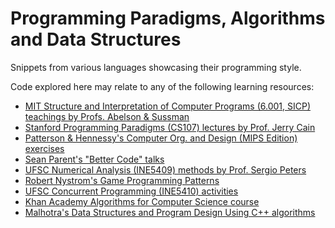 Programming Paradigms, Algorithms and Data Structures
====

Snippets from various languages showcasing their programming style.

Code explored here may relate to any of the following learning resources:

* [MIT Structure and Interpretation of Computer Programs (6.001, SICP) teachings by Profs. Abelson & Sussman](https://ocw.mit.edu/courses/electrical-engineering-and-computer-science/6-001-structure-and-interpretation-of-computer-programs-spring-2005/)
* [Stanford Programming Paradigms (CS107) lectures by Prof. Jerry Cain](https://www.youtube.com/playlist?list=PL9D558D49CA734A02)
* [Patterson & Hennessy's Computer Org. and Design (MIPS Edition) exercises](https://github.com/CalicoUFSC/biblioteca/blob/master/3a_fase/INE5411.md)
* [Sean Parent's "Better Code" talks](https://www.youtube.com/watch?v=QGcVXgEVMJg)
* [UFSC Numerical Analysis (INE5409) methods by Prof. Sergio Peters](http://sergiopeters.prof.ufsc.br/livro-calculo-numerico-computacional/)
* [Robert Nystrom's Game Programming Patterns](http://gameprogrammingpatterns.com/)
* [UFSC Concurrent Programming (INE5410) activities](https://planos.inf.ufsc.br/modulos/planos/visualizar.php?id=3001)
* [Khan Academy Algorithms for Computer Science course](https://www.khanacademy.org/computing/computer-science/algorithms)
* [Malhotra's Data Structures and Program Design Using C++ algorithms](https://styluspub.presswarehouse.com/browse/book/9781683923701/Data-Structures-and-Program-Design-Using-C)
